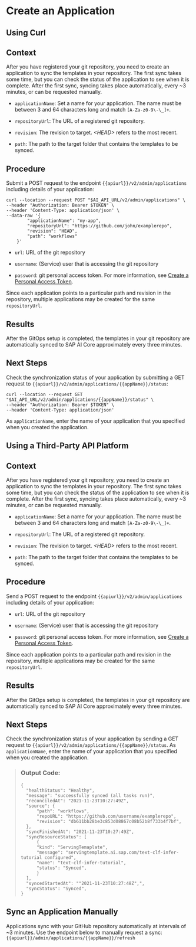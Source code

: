 <!-- loio80dbecf3bc224ef5a300ba214de07973 -->

# Create an Application

<a name="task_i3h_n13_tcc"/>

<!-- task\_i3h\_n13\_tcc -->

## Using Curl



<a name="task_i3h_n13_tcc__context_dh5_p2b_wcc"/>

## Context

After you have registered your git repository, you need to create an application to sync the templates in your repository. The first sync takes some time, but you can check the status of the application to see when it is complete. After the first sync, syncing takes place automatically, every ~3 minutes, or can be requested manually.

-   `applicationName`: Set a name for your application. The name must be between 3 and 64 characters long and match `[A-Za-z0-9\-\_]+`.

-   `repositoryUrl`: The URL of a registered git repository.

-   `revision`: The revision to target. *<HEAD\>* refers to the most recent.

-   `path`: The path to the target folder that contains the templates to be synced.




<a name="task_i3h_n13_tcc__steps_eh5_p2b_wcc"/>

## Procedure

Submit a POST request to the endpoint `{{apiurl}}/v2/admin/applications` including details of your application:

```
curl --location --request POST "$AI_API_URL/v2/admin/applications" \
--header "Authorization: Bearer $TOKEN" \
--header 'Content-Type: application/json' \
--data-raw '{
        "applicationName": "my-app",
        "repositoryUrl": "https://github.com/john/examplerepo",
        "revision": "HEAD",
        "path": "workflows"
    }'
```

-   `url`: URL of the git repository

-   `username`: \(Service\) user that is accessing the git repository

-   `password`: git personal access token. For more information, see [Create a Personal Access Token](https://docs.github.com/en/authentication/keeping-your-account-and-data-secure/creating-a-personal-access-token).


Since each application points to a particular path and revision in the repository, multiple applications may be created for the same `repositoryUrl`.



<a name="task_i3h_n13_tcc__result_psd_vjp_kyb"/>

## Results

After the GitOps setup is completed, the templates in your git repository are automatically synced to SAP AI Core approximately every three minutes.



<a name="task_i3h_n13_tcc__postreq_clx_ckp_kyb"/>

## Next Steps

Check the synchronization status of your application by submitting a GET request to `{{apiurl}}/v2/admin/applications/{{appName}}/status`:

```
curl --location --request GET "$AI_API_URL/v2/admin/applications/{{appName}}/status" \
--header "Authorization: Bearer $TOKEN" \
--header 'Content-Type: application/json'
```

As `applicationName`, enter the name of your application that you specified when you created the application.

<a name="task_cxf_n13_tcc"/>

<!-- task\_cxf\_n13\_tcc -->

## Using a Third-Party API Platform



<a name="task_cxf_n13_tcc__context_j2n_42b_wcc"/>

## Context

After you have registered your git repository, you need to create an application to sync the templates in your repository. The first sync takes some time, but you can check the status of the application to see when it is complete. After the first sync, syncing takes place automatically, every ~3 minutes, or can be requested manually.

-   `applicationName`: Set a name for your application. The name must be between 3 and 64 characters long and match `[A-Za-z0-9\-\_]+`.

-   `repositoryUrl`: The URL of a registered git repository.

-   `revision`: The revision to target. *<HEAD\>* refers to the most recent.

-   `path`: The path to the target folder that contains the templates to be synced.




<a name="task_cxf_n13_tcc__steps_k2n_42b_wcc"/>

## Procedure

Send a POST request to the endpoint `{{apiurl}}/v2/admin/applications` including details of your application:

-   `url`: URL of the git repository

-   `username`: \(Service\) user that is accessing the git repository

-   `password`: git personal access token. For more information, see [Create a Personal Access Token](https://docs.github.com/en/authentication/keeping-your-account-and-data-secure/creating-a-personal-access-token).


Since each application points to a particular path and revision in the repository, multiple applications may be created for the same `repositoryUrl`.



<a name="task_cxf_n13_tcc__result_psd_vjp_kxb"/>

## Results

After the GitOps setup is completed, the templates in your git repository are automatically synced to SAP AI Core approximately every three minutes.



<a name="task_cxf_n13_tcc__postreq_clx_ckp_kxb"/>

## Next Steps

Check the synchronization status of your application by sending a GET request to `{{apiurl}}/v2/admin/applications/{{appName}}/status`. As `applicationName`, enter the name of your application that you specified when you created the application.

> ### Output Code:  
> ```
> {
> 	"healthStatus": "Healthy",
> 	"message": "successfully synced (all tasks run)",
> 	"reconciledAt": "2021-11-23T10:27:49Z",
> 	"source": {
> 		"path": "workflows",
> 		"repoURL": "https://github.com/username/examplerepo",
> 		"revision": "db611bb28be3c853d08867c08b52b8f733b4f7bf",
> 	},
> 	"syncFinishedAt": "2021-11-23T10:27:49Z",
> 	"syncResourceStatus": [
> 		{
> 		"kind": "ServingTemaplate",
> 		"message": "servingtemplate.ai.sap.com/text-clf-infer-tutorial configured",
> 		"name": "text-clf-infer-tutorial",
> 		"status": "Synced",
> 		}
> 	],
> 	"syncedStartedAt": ""2021-11-23T10:27:48Z",",
> 	"syncStatus": "Synced",
> }
> ```

<a name="id_y5x_x2b_wcc"/>

<!-- id\_y5x\_x2b\_wcc -->

## Sync an Application Manually

Applications sync with your GitHub repository automatically at intervals of ~3 minutes. Use the endpoint below to manually request a sync:`{{apiurl}}/admin/applications/{{appName}}/refresh`

